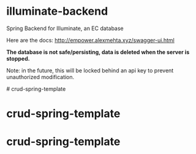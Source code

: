 # illuminate-backend

Spring Backend for Illuminate, an EC database

Here are the docs: http://empower.alexmehta.xyz/swagger-ui.html

**The database is not safe/persisting, data is deleted when the server is stopped.** 

Note: in the future, this will be locked behind an api key to prevent unauthorized modification. 

                       # crud-spring-template
# crud-spring-template
# crud-spring-template
